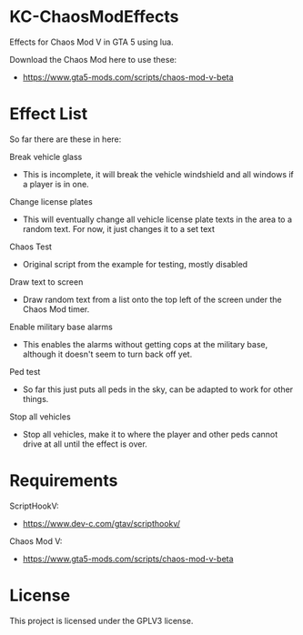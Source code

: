 # KC-ChaosModEffects

Effects for Chaos Mod V in GTA 5 using lua.

Download the Chaos Mod here to use these:
* https://www.gta5-mods.com/scripts/chaos-mod-v-beta

# Effect List
So far there are these in here:

Break vehicle glass 
* This is incomplete, it will break the vehicle windshield and all windows if a player is in one.

Change license plates
* This will eventually change all vehicle license plate texts in the area to a random text.
For now, it just changes it to a set text

Chaos Test
* Original script from the example for testing, mostly disabled

Draw text to screen
* Draw random text from a list onto the top left of the screen under the Chaos Mod timer.

Enable military base alarms
* This enables the alarms without getting cops at the military base, although it doesn't seem to turn back off yet.

Ped test
* So far this just puts all peds in the sky, can be adapted to work for other things.

Stop all vehicles
* Stop all vehicles, make it to where the player and other peds cannot drive at all until the effect is over.

# Requirements
ScriptHookV: 
* https://www.dev-c.com/gtav/scripthookv/

Chaos Mod V: 
* https://www.gta5-mods.com/scripts/chaos-mod-v-beta

# License
This project is licensed under the GPLV3 license.